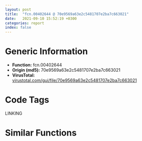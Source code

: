 ```yaml
---
layout: post
title:  "fcn.00402644 @ 70e9569a63e2c5481707e2ba7c663021"
date:   2021-09-10 15:52:19 +0300
categories: report
index: false
---
```


# Generic Information
- **Function:** fcn.00402644
- **Origin (md5):** 70e9569a63e2c5481707e2ba7c663021
- **VirusTotal:** [virustotal.com/gui/file/70e9569a63e2c5481707e2ba7c663021][virustotal_ref]

# Code Tags
<span class="tag" id="LINKING">LINKING</span>


# Similar Functions
<script type="text/javascript" src="https://www.gstatic.com/charts/loader.js"></script>
<script type="text/javascript">

    google.charts.load('current', {'packages':['corechart']});
    google.charts.setOnLoadCallback(drawChart);

    function drawChart() {
    var data = new google.visualization.DataTable();
        data.addColumn('number', 'X');
        data.addColumn('number', 'Y');
        data.addColumn({type: 'string', role: 'tooltip', 'p': {'html': true}});
        data.addColumn({'type': 'string', 'role': 'style'});
        
        data.addRows([
    [32.586788177490234, -58.640132904052734, '<b><a href="/report/fcn.00402644@70e9569a63e2c5481707e2ba7c663021">fcn.00402644</a><br>@70e9569a63e2c5481707e2ba7c663021</b><br><br>push ebp<br>mov ebp esp<br>mov eax dword[ebp+8]<br>xor ecx ecx<br>push ebx<br>push esi<br>push edi<br>lea ebx [eax*4+0x537ac0]<br>xor eax eax<br>lock cmpxchg<br>mov edx dword[0x412004]<br>or edi 0xffffffff<br>mov ecx edx<br>mov esi edx<br>and ecx 0x1f<br>xor esi eax<br>ror esi cl<br>cmp esi edi<br>je 0x4026dd<br>test esi esi<br>je 0x40267c<br>mov eax esi<br>jmp 0x4026df<br>mov esi dword[ebp+0x10]<br>cmp esi dword[ebp+0x14]<br>je 0x40269e<br>push dword[esi]<br>call fcn.004026e4<br>pop ecx<br>test eax eax<br>jne 0x4026bf<br>add esi 4<br>cmp esi dword[ebp+0x14]<br>jne 0x402684<br>mov edx dword[0x412004]<br>xor eax eax<br>test eax eax<br>je 0x4026cd<br>push dword[ebp+0xc]<br>push eax<br>call dword[sym.imp.KERNEL32.dll_GetProcAddress]<br>mov esi eax<br>test esi esi<br>je 0x4026c7<br>push esi<br>call fcn.004018c4<br>pop ecx<br>xchg dword[ebx] eax<br>jmp 0x402678<br>mov edx dword[0x412004]<br>jmp 0x4026a0<br>mov edx dword[0x412004]<br>mov eax edx<br>push 0x20<br>and eax 0x1f<br>pop ecx<br>sub ecx eax<br>ror edi cl<br>xor edi edx<br>xchg dword[ebx] edi<br>xor eax eax<br>pop edi<br>pop esi<br>pop ebx<br>pop ebp<br>ret<br>', 'point { fill-color: #e0440e; }'],
[58.20492935180664, -58.54753875732422, '<b><a href="/report/fcn.00558292@9c2b894b84f59672d8be2e984066f76f">fcn.00558292</a><br>@9c2b894b84f59672d8be2e984066f76f</b><br><br>push ebp<br>mov ebp esp<br>mov eax dword[ebp+8]<br>xor ecx ecx<br>push ebx<br>push esi<br>push edi<br>lea ebx [eax*4+0x5e374c]<br>xor eax eax<br>lock cmpxchg<br>mov edx dword[0x5d9004]<br>or edi 0xffffffff<br>mov ecx edx<br>mov esi edx<br>and ecx 0x1f<br>xor esi eax<br>ror esi cl<br>cmp esi edi<br>je 0x55832b<br>test esi esi<br>je 0x5582ca<br>mov eax esi<br>jmp 0x55832d<br>mov esi dword[ebp+0x10]<br>cmp esi dword[ebp+0x14]<br>je 0x5582ec<br>push dword[esi]<br>call fcn.00558332<br>pop ecx<br>test eax eax<br>jne 0x55830d<br>add esi 4<br>cmp esi dword[ebp+0x14]<br>jne 0x5582d2<br>mov edx dword[0x5d9004]<br>xor eax eax<br>test eax eax<br>je 0x55831b<br>push dword[ebp+0xc]<br>push eax<br>call dword[sym.imp.KERNEL32.dll_GetProcAddress]<br>mov esi eax<br>test esi esi<br>je 0x558315<br>push esi<br>call fcn.00553702<br>pop ecx<br>xchg dword[ebx] eax<br>jmp 0x5582c6<br>mov edx dword[0x5d9004]<br>jmp 0x5582ee<br>mov edx dword[0x5d9004]<br>mov eax edx<br>push 0x20<br>and eax 0x1f<br>pop ecx<br>sub ecx eax<br>ror edi cl<br>xor edi edx<br>xchg dword[ebx] edi<br>xor eax eax<br>pop edi<br>pop esi<br>pop ebx<br>pop ebp<br>ret<br>', 'null'],
[55.47907257080078, -47.47916030883789, '<b><a href="/report/fcn.0040c256@d59f9c4f445b9f980173dec064f55091">fcn.0040c256</a><br>@d59f9c4f445b9f980173dec064f55091</b><br><br>push ebp<br>mov ebp esp<br>mov eax dword[ebp+8]<br>xor ecx ecx<br>push ebx<br>push esi<br>push edi<br>lea ebx [eax*4+0x436fe8]<br>xor eax eax<br>lock cmpxchg<br>mov edx dword[0x436210]<br>or edi 0xffffffff<br>mov ecx edx<br>mov esi edx<br>and ecx 0x1f<br>xor esi eax<br>ror esi cl<br>cmp esi edi<br>je 0x40c2ef<br>test esi esi<br>je 0x40c28e<br>mov eax esi<br>jmp 0x40c2f1<br>mov esi dword[ebp+0x10]<br>cmp esi dword[ebp+0x14]<br>je 0x40c2b0<br>push dword[esi]<br>call fcn.0040c2f6<br>pop ecx<br>test eax eax<br>jne 0x40c2d1<br>add esi 4<br>cmp esi dword[ebp+0x14]<br>jne 0x40c296<br>mov edx dword[0x436210]<br>xor eax eax<br>test eax eax<br>je 0x40c2df<br>push dword[ebp+0xc]<br>push eax<br>call dword[sym.imp.KERNEL32.dll_GetProcAddress]<br>mov esi eax<br>test esi esi<br>je 0x40c2d9<br>push esi<br>call fcn.0040c239<br>pop ecx<br>xchg dword[ebx] eax<br>jmp 0x40c28a<br>mov edx dword[0x436210]<br>jmp 0x40c2b2<br>mov edx dword[0x436210]<br>mov eax edx<br>push 0x20<br>and eax 0x1f<br>pop ecx<br>sub ecx eax<br>ror edi cl<br>xor edi edx<br>xchg dword[ebx] edi<br>xor eax eax<br>pop edi<br>pop esi<br>pop ebx<br>pop ebp<br>ret<br>', 'null'],
[39.75407028198242, -67.48538970947266, '<b><a href="/report/fcn.0043641a@8d996434378dbdbb47e86342be5446c7">fcn.0043641a</a><br>@8d996434378dbdbb47e86342be5446c7</b><br><br>push ebp<br>mov ebp esp<br>mov eax dword[ebp+8]<br>xor ecx ecx<br>push ebx<br>push esi<br>push edi<br>lea ebx [eax*4+0x4f5b84]<br>xor eax eax<br>lock cmpxchg<br>mov edx dword[0x4f4070]<br>or edi 0xffffffff<br>mov ecx edx<br>mov esi edx<br>and ecx 0x1f<br>xor esi eax<br>ror esi cl<br>cmp esi edi<br>je 0x4364b3<br>test esi esi<br>je 0x436452<br>mov eax esi<br>jmp 0x4364b5<br>mov esi dword[ebp+0x10]<br>cmp esi dword[ebp+0x14]<br>je 0x436474<br>push dword[esi]<br>call fcn.004364ba<br>pop ecx<br>test eax eax<br>jne 0x436495<br>add esi 4<br>cmp esi dword[ebp+0x14]<br>jne 0x43645a<br>mov edx dword[0x4f4070]<br>xor eax eax<br>test eax eax<br>je 0x4364a3<br>push dword[ebp+0xc]<br>push eax<br>call dword[sym.imp.KERNEL32.dll_GetProcAddress]<br>mov esi eax<br>test esi esi<br>je 0x43649d<br>push esi<br>call fcn.00431ec7<br>pop ecx<br>xchg dword[ebx] eax<br>jmp 0x43644e<br>mov edx dword[0x4f4070]<br>jmp 0x436476<br>mov edx dword[0x4f4070]<br>mov eax edx<br>push 0x20<br>and eax 0x1f<br>pop ecx<br>sub ecx eax<br>ror edi cl<br>xor edi edx<br>xchg dword[ebx] edi<br>xor eax eax<br>pop edi<br>pop esi<br>pop ebx<br>pop ebp<br>ret<br>', 'null'],
[45.27638244628906, -42.43635177612305, '<b><a href="/report/fcn.0040c15d@0b073c89b077a27e3496540be7574e33">fcn.0040c15d</a><br>@0b073c89b077a27e3496540be7574e33</b><br><br>push ebp<br>mov ebp esp<br>mov eax dword[ebp+8]<br>xor ecx ecx<br>push ebx<br>push esi<br>push edi<br>lea ebx [eax*4+0x426a14]<br>xor eax eax<br>lock cmpxchg<br>mov edx dword[0x425070]<br>or edi 0xffffffff<br>mov ecx edx<br>mov esi edx<br>and ecx 0x1f<br>xor esi eax<br>ror esi cl<br>cmp esi edi<br>je 0x40c1f6<br>test esi esi<br>je 0x40c195<br>mov eax esi<br>jmp 0x40c1f8<br>mov esi dword[ebp+0x10]<br>cmp esi dword[ebp+0x14]<br>je 0x40c1b7<br>push dword[esi]<br>call fcn.0040c1fd<br>pop ecx<br>test eax eax<br>jne 0x40c1d8<br>add esi 4<br>cmp esi dword[ebp+0x14]<br>jne 0x40c19d<br>mov edx dword[0x425070]<br>xor eax eax<br>test eax eax<br>je 0x40c1e6<br>push dword[ebp+0xc]<br>push eax<br>call dword[sym.imp.KERNEL32.dll_GetProcAddress]<br>mov esi eax<br>test esi esi<br>je 0x40c1e0<br>push esi<br>call fcn.004094a6<br>pop ecx<br>xchg dword[ebx] eax<br>jmp 0x40c191<br>mov edx dword[0x425070]<br>jmp 0x40c1b9<br>mov edx dword[0x425070]<br>mov eax edx<br>push 0x20<br>and eax 0x1f<br>pop ecx<br>sub ecx eax<br>ror edi cl<br>xor edi edx<br>xchg dword[ebx] edi<br>xor eax eax<br>pop edi<br>pop esi<br>pop ebx<br>pop ebp<br>ret<br>', 'null'],
[35.09270477294922, -47.53107452392578, '<b><a href="/report/fcn.0043641a@c2f40b3bc10e39d3d975422ee4d09bab">fcn.0043641a</a><br>@c2f40b3bc10e39d3d975422ee4d09bab</b><br><br>push ebp<br>mov ebp esp<br>mov eax dword[ebp+8]<br>xor ecx ecx<br>push ebx<br>push esi<br>push edi<br>lea ebx [eax*4+0x4f5b84]<br>xor eax eax<br>lock cmpxchg<br>mov edx dword[0x4f4070]<br>or edi 0xffffffff<br>mov ecx edx<br>mov esi edx<br>and ecx 0x1f<br>xor esi eax<br>ror esi cl<br>cmp esi edi<br>je 0x4364b3<br>test esi esi<br>je 0x436452<br>mov eax esi<br>jmp 0x4364b5<br>mov esi dword[ebp+0x10]<br>cmp esi dword[ebp+0x14]<br>je 0x436474<br>push dword[esi]<br>call fcn.004364ba<br>pop ecx<br>test eax eax<br>jne 0x436495<br>add esi 4<br>cmp esi dword[ebp+0x14]<br>jne 0x43645a<br>mov edx dword[0x4f4070]<br>xor eax eax<br>test eax eax<br>je 0x4364a3<br>push dword[ebp+0xc]<br>push eax<br>call dword[sym.imp.KERNEL32.dll_GetProcAddress]<br>mov esi eax<br>test esi esi<br>je 0x43649d<br>push esi<br>call fcn.00431ec7<br>pop ecx<br>xchg dword[ebx] eax<br>jmp 0x43644e<br>mov edx dword[0x4f4070]<br>jmp 0x436476<br>mov edx dword[0x4f4070]<br>mov eax edx<br>push 0x20<br>and eax 0x1f<br>pop ecx<br>sub ecx eax<br>ror edi cl<br>xor edi edx<br>xchg dword[ebx] edi<br>xor eax eax<br>pop edi<br>pop esi<br>pop ebx<br>pop ebp<br>ret<br>', 'null'],
[45.362823486328125, -55.66303634643555, '<b><a href="/report/fcn.00403e81@48311276b3cd8adebcd777f7aad326b2">fcn.00403e81</a><br>@48311276b3cd8adebcd777f7aad326b2</b><br><br>push ebp<br>mov ebp esp<br>mov eax dword[ebp+8]<br>xor ecx ecx<br>push ebx<br>push esi<br>push edi<br>lea ebx [eax*4+0x4a1bd0]<br>xor eax eax<br>lock cmpxchg<br>mov edx dword[0x4a1004]<br>or edi 0xffffffff<br>mov ecx edx<br>mov esi edx<br>and ecx 0x1f<br>xor esi eax<br>ror esi cl<br>cmp esi edi<br>je 0x403f1a<br>test esi esi<br>je 0x403eb9<br>mov eax esi<br>jmp 0x403f1c<br>mov esi dword[ebp+0x10]<br>cmp esi dword[ebp+0x14]<br>je 0x403edb<br>push dword[esi]<br>call fcn.00403f21<br>pop ecx<br>test eax eax<br>jne 0x403efc<br>add esi 4<br>cmp esi dword[ebp+0x14]<br>jne 0x403ec1<br>mov edx dword[0x4a1004]<br>xor eax eax<br>test eax eax<br>je 0x403f0a<br>push dword[ebp+0xc]<br>push eax<br>call dword[sym.imp.KERNEL32.dll_GetProcAddress]<br>mov esi eax<br>test esi esi<br>je 0x403f04<br>push esi<br>call fcn.00403e64<br>pop ecx<br>xchg dword[ebx] eax<br>jmp 0x403eb5<br>mov edx dword[0x4a1004]<br>jmp 0x403edd<br>mov edx dword[0x4a1004]<br>mov eax edx<br>push 0x20<br>and eax 0x1f<br>pop ecx<br>sub ecx eax<br>ror edi cl<br>xor edi edx<br>xchg dword[ebx] edi<br>xor eax eax<br>pop edi<br>pop esi<br>pop ebx<br>pop ebp<br>ret<br>', 'null'],
[51.13724136352539, -67.46044921875, '<b><a href="/report/fcn.0041c81c@d32515577b2cd57bf3dd6c5e3c37e219">fcn.0041c81c</a><br>@d32515577b2cd57bf3dd6c5e3c37e219</b><br><br>push ebp<br>mov ebp esp<br>mov eax dword[ebp+8]<br>xor ecx ecx<br>push ebx<br>push esi<br>push edi<br>lea ebx [eax*4+0x4de754]<br>xor eax eax<br>lock cmpxchg<br>mov edx dword[0x4dda84]<br>or edi 0xffffffff<br>mov ecx edx<br>mov esi edx<br>and ecx 0x1f<br>xor esi eax<br>ror esi cl<br>cmp esi edi<br>je 0x41c8b5<br>test esi esi<br>je 0x41c854<br>mov eax esi<br>jmp 0x41c8b7<br>mov esi dword[ebp+0x10]<br>cmp esi dword[ebp+0x14]<br>je 0x41c876<br>push dword[esi]<br>call fcn.0041c8bc<br>pop ecx<br>test eax eax<br>jne 0x41c897<br>add esi 4<br>cmp esi dword[ebp+0x14]<br>jne 0x41c85c<br>mov edx dword[0x4dda84]<br>xor eax eax<br>test eax eax<br>je 0x41c8a5<br>push dword[ebp+0xc]<br>push eax<br>call dword[sym.imp.KERNEL32.dll_GetProcAddress]<br>mov esi eax<br>test esi esi<br>je 0x41c89f<br>push esi<br>call fcn.00413e5b<br>pop ecx<br>xchg dword[ebx] eax<br>jmp 0x41c850<br>mov edx dword[0x4dda84]<br>jmp 0x41c878<br>mov edx dword[0x4dda84]<br>mov eax edx<br>push 0x20<br>and eax 0x1f<br>pop ecx<br>sub ecx eax<br>ror edi cl<br>xor edi edx<br>xchg dword[ebx] edi<br>xor eax eax<br>pop edi<br>pop esi<br>pop ebx<br>pop ebp<br>ret<br>', 'null'],
[113.22206115722656, -22.865734100341797, '<b><a href="/report/fcn.004735d8@6f3954a480bef11309decb3759df55ad">fcn.004735d8</a><br>@6f3954a480bef11309decb3759df55ad</b><br><br>mov edi edi<br>push ebp<br>mov ebp esp<br>mov eax dword[ebp+8]<br>push ebx<br>push edi<br>lea ebx [eax*4+0x49f058]<br>mov eax dword[ebx]<br>mov edx dword[0x49b06c]<br>or edi 0xffffffff<br>mov ecx edx<br>xor edx eax<br>and ecx 0x1f<br>ror edx cl<br>cmp edx edi<br>jne 0x473605<br>xor eax eax<br>jmp 0x473656<br>test edx edx<br>je 0x47360d<br>mov eax edx<br>jmp 0x473656<br>push esi<br>push dword[ebp+0x14]<br>push dword[ebp+0x10]<br>call fcn.00473510<br>pop ecx<br>pop ecx<br>test eax eax<br>je 0x47363c<br>push dword[ebp+0xc]<br>push eax<br>call dword[sym.imp.KERNEL32.dll_GetProcAddress]<br>mov esi eax<br>test esi esi<br>je 0x47363c<br>push esi<br>call fcn.0045c7ce<br>pop ecx<br>xchg dword[ebx] eax<br>mov eax esi<br>jmp 0x473655<br>mov eax dword[0x49b06c]<br>push 0x20<br>and eax 0x1f<br>pop ecx<br>sub ecx eax<br>ror edi cl<br>xor edi dword[0x49b06c]<br>xchg dword[ebx] edi<br>xor eax eax<br>pop esi<br>pop edi<br>pop ebx<br>pop ebp<br>ret<br>', 'null'],
[126.61137390136719, 7.013261795043945, '<b><a href="/report/fcn.004121e6@1bf3bcaca0e582026c935549bb7d8a33">fcn.004121e6</a><br>@1bf3bcaca0e582026c935549bb7d8a33</b><br><br>mov edi edi<br>push ebp<br>mov ebp esp<br>mov eax dword[ebp+8]<br>push ebx<br>push edi<br>lea ebx [eax*4+0x42f930]<br>mov eax dword[ebx]<br>mov edx dword[0x42e068]<br>or edi 0xffffffff<br>mov ecx edx<br>xor edx eax<br>and ecx 0x1f<br>ror edx cl<br>cmp edx edi<br>jne 0x412213<br>xor eax eax<br>jmp 0x412264<br>test edx edx<br>je 0x41221b<br>mov eax edx<br>jmp 0x412264<br>push esi<br>push dword[ebp+0x14]<br>push dword[ebp+0x10]<br>call fcn.0041211e<br>pop ecx<br>pop ecx<br>test eax eax<br>je 0x41224a<br>push dword[ebp+0xc]<br>push eax<br>call dword[sym.imp.KERNEL32.dll_GetProcAddress]<br>mov esi eax<br>test esi esi<br>je 0x41224a<br>push esi<br>call fcn.004079d7<br>pop ecx<br>xchg dword[ebx] eax<br>mov eax esi<br>jmp 0x412263<br>mov eax dword[0x42e068]<br>push 0x20<br>and eax 0x1f<br>pop ecx<br>sub ecx eax<br>ror edi cl<br>xor edi dword[0x42e068]<br>xchg dword[ebx] edi<br>xor eax eax<br>pop esi<br>pop edi<br>pop ebx<br>pop ebp<br>ret<br>', 'null'],
[113.32952117919922, 1.5755659341812134, '<b><a href="/report/fcn.004285e6@368dd66411b8b6ce2bcd15b0e14af5c0">fcn.004285e6</a><br>@368dd66411b8b6ce2bcd15b0e14af5c0</b><br><br>mov edi edi<br>push ebp<br>mov ebp esp<br>mov eax dword[ebp+8]<br>push ebx<br>push edi<br>lea ebx [eax*4+0x4d7b78]<br>mov eax dword[ebx]<br>mov edx dword[0x4d606c]<br>or edi 0xffffffff<br>mov ecx edx<br>xor edx eax<br>and ecx 0x1f<br>ror edx cl<br>cmp edx edi<br>jne 0x428613<br>xor eax eax<br>jmp 0x428664<br>test edx edx<br>je 0x42861b<br>mov eax edx<br>jmp 0x428664<br>push esi<br>push dword[ebp+0x14]<br>push dword[ebp+0x10]<br>call fcn.0042851e<br>pop ecx<br>pop ecx<br>test eax eax<br>je 0x42864a<br>push dword[ebp+0xc]<br>push eax<br>call dword[sym.imp.KERNEL32.dll_GetProcAddress]<br>mov esi eax<br>test esi esi<br>je 0x42864a<br>push esi<br>call fcn.00415913<br>pop ecx<br>xchg dword[ebx] eax<br>mov eax esi<br>jmp 0x428663<br>mov eax dword[0x4d606c]<br>push 0x20<br>and eax 0x1f<br>pop ecx<br>sub ecx eax<br>ror edi cl<br>xor edi dword[0x4d606c]<br>xchg dword[ebx] edi<br>xor eax eax<br>pop esi<br>pop edi<br>pop ebx<br>pop ebp<br>ret<br>', 'null'],
[125.99748229980469, -27.249488830566406, '<b><a href="/report/fcn.004285f4@c0371bf2f84d37acabd30e547b4cc5fa">fcn.004285f4</a><br>@c0371bf2f84d37acabd30e547b4cc5fa</b><br><br>mov edi edi<br>push ebp<br>mov ebp esp<br>mov eax dword[ebp+8]<br>push ebx<br>push edi<br>lea ebx [eax*4+0x449b78]<br>mov eax dword[ebx]<br>mov edx dword[0x44806c]<br>or edi 0xffffffff<br>mov ecx edx<br>xor edx eax<br>and ecx 0x1f<br>ror edx cl<br>cmp edx edi<br>jne 0x428621<br>xor eax eax<br>jmp 0x428672<br>test edx edx<br>je 0x428629<br>mov eax edx<br>jmp 0x428672<br>push esi<br>push dword[ebp+0x14]<br>push dword[ebp+0x10]<br>call fcn.0042852c<br>pop ecx<br>pop ecx<br>test eax eax<br>je 0x428658<br>push dword[ebp+0xc]<br>push eax<br>call dword[sym.imp.KERNEL32.dll_GetProcAddress]<br>mov esi eax<br>test esi esi<br>je 0x428658<br>push esi<br>call fcn.00415923<br>pop ecx<br>xchg dword[ebx] eax<br>mov eax esi<br>jmp 0x428671<br>mov eax dword[0x44806c]<br>push 0x20<br>and eax 0x1f<br>pop ecx<br>sub ecx eax<br>ror edi cl<br>xor edi dword[0x44806c]<br>xchg dword[ebx] edi<br>xor eax eax<br>pop esi<br>pop edi<br>pop ebx<br>pop ebp<br>ret<br>', 'null'],
[125.09864044189453, -4.357596397399902, '<b><a href="/report/fcn.004121e6@e9c6b3bcaa2edc455cb26f1e0f4a513a">fcn.004121e6</a><br>@e9c6b3bcaa2edc455cb26f1e0f4a513a</b><br><br>mov edi edi<br>push ebp<br>mov ebp esp<br>mov eax dword[ebp+8]<br>push ebx<br>push edi<br>lea ebx [eax*4+0x42f930]<br>mov eax dword[ebx]<br>mov edx dword[0x42e068]<br>or edi 0xffffffff<br>mov ecx edx<br>xor edx eax<br>and ecx 0x1f<br>ror edx cl<br>cmp edx edi<br>jne 0x412213<br>xor eax eax<br>jmp 0x412264<br>test edx edx<br>je 0x41221b<br>mov eax edx<br>jmp 0x412264<br>push esi<br>push dword[ebp+0x14]<br>push dword[ebp+0x10]<br>call fcn.0041211e<br>pop ecx<br>pop ecx<br>test eax eax<br>je 0x41224a<br>push dword[ebp+0xc]<br>push eax<br>call dword[sym.imp.KERNEL32.dll_GetProcAddress]<br>mov esi eax<br>test esi esi<br>je 0x41224a<br>push esi<br>call fcn.004079d7<br>pop ecx<br>xchg dword[ebx] eax<br>mov eax esi<br>jmp 0x412263<br>mov eax dword[0x42e068]<br>push 0x20<br>and eax 0x1f<br>pop ecx<br>sub ecx eax<br>ror edi cl<br>xor edi dword[0x42e068]<br>xchg dword[ebx] edi<br>xor eax eax<br>pop esi<br>pop edi<br>pop ebx<br>pop ebp<br>ret<br>', 'null'],
[138.05233764648438, -17.694751739501953, '<b><a href="/report/fcn.004121e6@41d541db4a17e11df1b616218be77825">fcn.004121e6</a><br>@41d541db4a17e11df1b616218be77825</b><br><br>mov edi edi<br>push ebp<br>mov ebp esp<br>mov eax dword[ebp+8]<br>push ebx<br>push edi<br>lea ebx [eax*4+0x42f930]<br>mov eax dword[ebx]<br>mov edx dword[0x42e068]<br>or edi 0xffffffff<br>mov ecx edx<br>xor edx eax<br>and ecx 0x1f<br>ror edx cl<br>cmp edx edi<br>jne 0x412213<br>xor eax eax<br>jmp 0x412264<br>test edx edx<br>je 0x41221b<br>mov eax edx<br>jmp 0x412264<br>push esi<br>push dword[ebp+0x14]<br>push dword[ebp+0x10]<br>call fcn.0041211e<br>pop ecx<br>pop ecx<br>test eax eax<br>je 0x41224a<br>push dword[ebp+0xc]<br>push eax<br>call dword[sym.imp.KERNEL32.dll_GetProcAddress]<br>mov esi eax<br>test esi esi<br>je 0x41224a<br>push esi<br>call fcn.004079d7<br>pop ecx<br>xchg dword[ebx] eax<br>mov eax esi<br>jmp 0x412263<br>mov eax dword[0x42e068]<br>push 0x20<br>and eax 0x1f<br>pop ecx<br>sub ecx eax<br>ror edi cl<br>xor edi dword[0x42e068]<br>xchg dword[ebx] edi<br>xor eax eax<br>pop esi<br>pop edi<br>pop ebx<br>pop ebp<br>ret<br>', 'null'],
[116.13770294189453, -11.201028823852539, '<b><a href="/report/fcn.004121e6@9060907d555cecab3519fcbc82318d7e">fcn.004121e6</a><br>@9060907d555cecab3519fcbc82318d7e</b><br><br>mov edi edi<br>push ebp<br>mov ebp esp<br>mov eax dword[ebp+8]<br>push ebx<br>push edi<br>lea ebx [eax*4+0x42f930]<br>mov eax dword[ebx]<br>mov edx dword[0x42e068]<br>or edi 0xffffffff<br>mov ecx edx<br>xor edx eax<br>and ecx 0x1f<br>ror edx cl<br>cmp edx edi<br>jne 0x412213<br>xor eax eax<br>jmp 0x412264<br>test edx edx<br>je 0x41221b<br>mov eax edx<br>jmp 0x412264<br>push esi<br>push dword[ebp+0x14]<br>push dword[ebp+0x10]<br>call fcn.0041211e<br>pop ecx<br>pop ecx<br>test eax eax<br>je 0x41224a<br>push dword[ebp+0xc]<br>push eax<br>call dword[sym.imp.KERNEL32.dll_GetProcAddress]<br>mov esi eax<br>test esi esi<br>je 0x41224a<br>push esi<br>call fcn.004079d7<br>pop ecx<br>xchg dword[ebx] eax<br>mov eax esi<br>jmp 0x412263<br>mov eax dword[0x42e068]<br>push 0x20<br>and eax 0x1f<br>pop ecx<br>sub ecx eax<br>ror edi cl<br>xor edi dword[0x42e068]<br>xchg dword[ebx] edi<br>xor eax eax<br>pop esi<br>pop edi<br>pop ebx<br>pop ebp<br>ret<br>', 'null'],
[126.55641174316406, -15.574560165405273, '<b><a href="/report/fcn.004127a6@ce89505d1998cb8719c6ac390eeeb98e">fcn.004127a6</a><br>@ce89505d1998cb8719c6ac390eeeb98e</b><br><br>mov edi edi<br>push ebp<br>mov ebp esp<br>mov eax dword[ebp+8]<br>push ebx<br>push edi<br>lea ebx [eax*4+0x430930]<br>mov eax dword[ebx]<br>mov edx dword[0x42f068]<br>or edi 0xffffffff<br>mov ecx edx<br>xor edx eax<br>and ecx 0x1f<br>ror edx cl<br>cmp edx edi<br>jne 0x4127d3<br>xor eax eax<br>jmp 0x412824<br>test edx edx<br>je 0x4127db<br>mov eax edx<br>jmp 0x412824<br>push esi<br>push dword[ebp+0x14]<br>push dword[ebp+0x10]<br>call fcn.004126de<br>pop ecx<br>pop ecx<br>test eax eax<br>je 0x41280a<br>push dword[ebp+0xc]<br>push eax<br>call dword[sym.imp.KERNEL32.dll_GetProcAddress]<br>mov esi eax<br>test esi esi<br>je 0x41280a<br>push esi<br>call fcn.00407f97<br>pop ecx<br>xchg dword[ebx] eax<br>mov eax esi<br>jmp 0x412823<br>mov eax dword[0x42f068]<br>push 0x20<br>and eax 0x1f<br>pop ecx<br>sub ecx eax<br>ror edi cl<br>xor edi dword[0x42f068]<br>xchg dword[ebx] edi<br>xor eax eax<br>pop esi<br>pop edi<br>pop ebx<br>pop ebp<br>ret<br>', 'null'],
[104.75761413574219, -10.014557838439941, '<b><a href="/report/fcn.004121e6@b9e7701b101639a92238161f00b7471e">fcn.004121e6</a><br>@b9e7701b101639a92238161f00b7471e</b><br><br>mov edi edi<br>push ebp<br>mov ebp esp<br>mov eax dword[ebp+8]<br>push ebx<br>push edi<br>lea ebx [eax*4+0x42f930]<br>mov eax dword[ebx]<br>mov edx dword[0x42e068]<br>or edi 0xffffffff<br>mov ecx edx<br>xor edx eax<br>and ecx 0x1f<br>ror edx cl<br>cmp edx edi<br>jne 0x412213<br>xor eax eax<br>jmp 0x412264<br>test edx edx<br>je 0x41221b<br>mov eax edx<br>jmp 0x412264<br>push esi<br>push dword[ebp+0x14]<br>push dword[ebp+0x10]<br>call fcn.0041211e<br>pop ecx<br>pop ecx<br>test eax eax<br>je 0x41224a<br>push dword[ebp+0xc]<br>push eax<br>call dword[sym.imp.KERNEL32.dll_GetProcAddress]<br>mov esi eax<br>test esi esi<br>je 0x41224a<br>push esi<br>call fcn.004079d7<br>pop ecx<br>xchg dword[ebx] eax<br>mov eax esi<br>jmp 0x412263<br>mov eax dword[0x42e068]<br>push 0x20<br>and eax 0x1f<br>pop ecx<br>sub ecx eax<br>ror edi cl<br>xor edi dword[0x42e068]<br>xchg dword[ebx] edi<br>xor eax eax<br>pop esi<br>pop edi<br>pop ebx<br>pop ebp<br>ret<br>', 'null'],
[137.07752990722656, -4.258579254150391, '<b><a href="/report/fcn.004735d8@83f49824bfe7c3c24f4b74a2ba6ab65b">fcn.004735d8</a><br>@83f49824bfe7c3c24f4b74a2ba6ab65b</b><br><br>mov edi edi<br>push ebp<br>mov ebp esp<br>mov eax dword[ebp+8]<br>push ebx<br>push edi<br>lea ebx [eax*4+0x49f058]<br>mov eax dword[ebx]<br>mov edx dword[0x49b06c]<br>or edi 0xffffffff<br>mov ecx edx<br>xor edx eax<br>and ecx 0x1f<br>ror edx cl<br>cmp edx edi<br>jne 0x473605<br>xor eax eax<br>jmp 0x473656<br>test edx edx<br>je 0x47360d<br>mov eax edx<br>jmp 0x473656<br>push esi<br>push dword[ebp+0x14]<br>push dword[ebp+0x10]<br>call fcn.00473510<br>pop ecx<br>pop ecx<br>test eax eax<br>je 0x47363c<br>push dword[ebp+0xc]<br>push eax<br>call dword[sym.imp.KERNEL32.dll_GetProcAddress]<br>mov esi eax<br>test esi esi<br>je 0x47363c<br>push esi<br>call fcn.0045c7ce<br>pop ecx<br>xchg dword[ebx] eax<br>mov eax esi<br>jmp 0x473655<br>mov eax dword[0x49b06c]<br>push 0x20<br>and eax 0x1f<br>pop ecx<br>sub ecx eax<br>ror edi cl<br>xor edi dword[0x49b06c]<br>xchg dword[ebx] edi<br>xor eax eax<br>pop esi<br>pop edi<br>pop ebx<br>pop ebp<br>ret<br>', 'null'],
[-139.87510681152344, 58.21049499511719, '<b><a href="/report/fcn.00403f21@48311276b3cd8adebcd777f7aad326b2">fcn.00403f21</a><br>@48311276b3cd8adebcd777f7aad326b2</b><br><br>push ebp<br>mov ebp esp<br>push ebx<br>mov ebx dword[ebp+8]<br>xor ecx ecx<br>push edi<br>xor eax eax<br>lea edi [ebx*4+0x4a1bc0]<br>lock cmpxchg<br>mov ecx eax<br>test ecx ecx<br>je 0x403f49<br>lea eax [ecx+1]<br>neg eax<br>sbb eax eax<br>and eax ecx<br>jmp 0x403f9e<br>mov ebx dword[ebx*4+0x49b1f0]<br>push esi<br>push 0x800<br>push 0<br>push ebx<br>call dword[sym.imp.KERNEL32.dll_LoadLibraryExW]<br>mov esi eax<br>test esi esi<br>jne 0x403f8c<br>call dword[sym.imp.KERNEL32.dll_GetLastError]<br>cmp eax 0x57<br>jne 0x403f7d<br>push esi<br>push esi<br>push ebx<br>call dword[sym.imp.KERNEL32.dll_LoadLibraryExW]<br>mov esi eax<br>jmp 0x403f7f<br>xor esi esi<br>test esi esi<br>jne 0x403f8c<br>or eax 0xffffffff<br>xchg dword[edi] eax<br>xor eax eax<br>jmp 0x403f9d<br>mov eax esi<br>xchg dword[edi] eax<br>test eax eax<br>je 0x403f9b<br>push esi<br>call dword[sym.imp.KERNEL32.dll_FreeLibrary]<br>mov eax esi<br>pop esi<br>pop edi<br>pop ebx<br>pop ebp<br>ret<br>', 'null'],
[-150.421630859375, 53.63515090942383, '<b><a href="/report/fcn.004364ba@8d996434378dbdbb47e86342be5446c7">fcn.004364ba</a><br>@8d996434378dbdbb47e86342be5446c7</b><br><br>push ebp<br>mov ebp esp<br>push ebx<br>mov ebx dword[ebp+8]<br>xor ecx ecx<br>push edi<br>xor eax eax<br>lea edi [ebx*4+0x4f5b74]<br>lock cmpxchg<br>mov ecx eax<br>test ecx ecx<br>je 0x4364e2<br>lea eax [ecx+1]<br>neg eax<br>sbb eax eax<br>and eax ecx<br>jmp 0x436537<br>mov ebx dword[ebx*4+0x4e263c]<br>push esi<br>push 0x800<br>push 0<br>push ebx<br>call dword[sym.imp.KERNEL32.dll_LoadLibraryExW]<br>mov esi eax<br>test esi esi<br>jne 0x436525<br>call dword[sym.imp.KERNEL32.dll_GetLastError]<br>cmp eax 0x57<br>jne 0x436516<br>push esi<br>push esi<br>push ebx<br>call dword[sym.imp.KERNEL32.dll_LoadLibraryExW]<br>mov esi eax<br>jmp 0x436518<br>xor esi esi<br>test esi esi<br>jne 0x436525<br>or eax 0xffffffff<br>xchg dword[edi] eax<br>xor eax eax<br>jmp 0x436536<br>mov eax esi<br>xchg dword[edi] eax<br>test eax eax<br>je 0x436534<br>push esi<br>call dword[sym.imp.KERNEL32.dll_FreeLibrary]<br>mov eax esi<br>pop esi<br>pop edi<br>pop ebx<br>pop ebp<br>ret<br>', 'null'],
[-159.96762084960938, 45.88100814819336, '<b><a href="/report/fcn.0040c2f6@d59f9c4f445b9f980173dec064f55091">fcn.0040c2f6</a><br>@d59f9c4f445b9f980173dec064f55091</b><br><br>push ebp<br>mov ebp esp<br>push ebx<br>mov ebx dword[ebp+8]<br>xor ecx ecx<br>push edi<br>xor eax eax<br>lea edi [ebx*4+0x436fd8]<br>lock cmpxchg<br>mov ecx eax<br>test ecx ecx<br>je 0x40c31e<br>lea eax [ecx+1]<br>neg eax<br>sbb eax eax<br>and eax ecx<br>jmp 0x40c373<br>mov ebx dword[ebx*4+0x42c55c]<br>push esi<br>push 0x800<br>push 0<br>push ebx<br>call dword[sym.imp.KERNEL32.dll_LoadLibraryExW]<br>mov esi eax<br>test esi esi<br>jne 0x40c361<br>call dword[sym.imp.KERNEL32.dll_GetLastError]<br>cmp eax 0x57<br>jne 0x40c352<br>push esi<br>push esi<br>push ebx<br>call dword[sym.imp.KERNEL32.dll_LoadLibraryExW]<br>mov esi eax<br>jmp 0x40c354<br>xor esi esi<br>test esi esi<br>jne 0x40c361<br>or eax 0xffffffff<br>xchg dword[edi] eax<br>xor eax eax<br>jmp 0x40c372<br>mov eax esi<br>xchg dword[edi] eax<br>test eax eax<br>je 0x40c370<br>push esi<br>call dword[sym.imp.KERNEL32.dll_FreeLibrary]<br>mov eax esi<br>pop esi<br>pop edi<br>pop ebx<br>pop ebp<br>ret<br>', 'null'],
[-162.69876098632812, 57.76294708251953, '<b><a href="/report/fcn.004026e4@70e9569a63e2c5481707e2ba7c663021">fcn.004026e4</a><br>@70e9569a63e2c5481707e2ba7c663021</b><br><br>push ebp<br>mov ebp esp<br>push ebx<br>mov ebx dword[ebp+8]<br>xor ecx ecx<br>push edi<br>xor eax eax<br>lea edi [ebx*4+0x537ab0]<br>lock cmpxchg<br>mov ecx eax<br>test ecx ecx<br>je 0x40270c<br>lea eax [ecx+1]<br>neg eax<br>sbb eax eax<br>and eax ecx<br>jmp 0x402761<br>mov ebx dword[ebx*4+0x40c218]<br>push esi<br>push 0x800<br>push 0<br>push ebx<br>call dword[sym.imp.KERNEL32.dll_LoadLibraryExW]<br>mov esi eax<br>test esi esi<br>jne 0x40274f<br>call dword[sym.imp.KERNEL32.dll_GetLastError]<br>cmp eax 0x57<br>jne 0x402740<br>push esi<br>push esi<br>push ebx<br>call dword[sym.imp.KERNEL32.dll_LoadLibraryExW]<br>mov esi eax<br>jmp 0x402742<br>xor esi esi<br>test esi esi<br>jne 0x40274f<br>or eax 0xffffffff<br>xchg dword[edi] eax<br>xor eax eax<br>jmp 0x402760<br>mov eax esi<br>xchg dword[edi] eax<br>test eax eax<br>je 0x40275e<br>push esi<br>call dword[sym.imp.KERNEL32.dll_FreeLibrary]<br>mov eax esi<br>pop esi<br>pop edi<br>pop ebx<br>pop ebp<br>ret<br>', 'null'],
[-142.9414825439453, 69.36099243164062, '<b><a href="/report/fcn.00558332@9c2b894b84f59672d8be2e984066f76f">fcn.00558332</a><br>@9c2b894b84f59672d8be2e984066f76f</b><br><br>push ebp<br>mov ebp esp<br>push ebx<br>mov ebx dword[ebp+8]<br>xor ecx ecx<br>push edi<br>xor eax eax<br>lea edi [ebx*4+0x5e373c]<br>lock cmpxchg<br>mov ecx eax<br>test ecx ecx<br>je 0x55835a<br>lea eax [ecx+1]<br>neg eax<br>sbb eax eax<br>and eax ecx<br>jmp 0x5583af<br>mov ebx dword[ebx*4+0x5b2bfc]<br>push esi<br>push 0x800<br>push 0<br>push ebx<br>call dword[sym.imp.KERNEL32.dll_LoadLibraryExW]<br>mov esi eax<br>test esi esi<br>jne 0x55839d<br>call dword[sym.imp.KERNEL32.dll_GetLastError]<br>cmp eax 0x57<br>jne 0x55838e<br>push esi<br>push esi<br>push ebx<br>call dword[sym.imp.KERNEL32.dll_LoadLibraryExW]<br>mov esi eax<br>jmp 0x558390<br>xor esi esi<br>test esi esi<br>jne 0x55839d<br>or eax 0xffffffff<br>xchg dword[edi] eax<br>xor eax eax<br>jmp 0x5583ae<br>mov eax esi<br>xchg dword[edi] eax<br>test eax eax<br>je 0x5583ac<br>push esi<br>call dword[sym.imp.KERNEL32.dll_FreeLibrary]<br>mov eax esi<br>pop esi<br>pop edi<br>pop ebx<br>pop ebp<br>ret<br>', 'null'],
[-153.9467010498047, 65.48282623291016, '<b><a href="/report/fcn.004364ba@c2f40b3bc10e39d3d975422ee4d09bab">fcn.004364ba</a><br>@c2f40b3bc10e39d3d975422ee4d09bab</b><br><br>push ebp<br>mov ebp esp<br>push ebx<br>mov ebx dword[ebp+8]<br>xor ecx ecx<br>push edi<br>xor eax eax<br>lea edi [ebx*4+0x4f5b74]<br>lock cmpxchg<br>mov ecx eax<br>test ecx ecx<br>je 0x4364e2<br>lea eax [ecx+1]<br>neg eax<br>sbb eax eax<br>and eax ecx<br>jmp 0x436537<br>mov ebx dword[ebx*4+0x4e263c]<br>push esi<br>push 0x800<br>push 0<br>push ebx<br>call dword[sym.imp.KERNEL32.dll_LoadLibraryExW]<br>mov esi eax<br>test esi esi<br>jne 0x436525<br>call dword[sym.imp.KERNEL32.dll_GetLastError]<br>cmp eax 0x57<br>jne 0x436516<br>push esi<br>push esi<br>push ebx<br>call dword[sym.imp.KERNEL32.dll_LoadLibraryExW]<br>mov esi eax<br>jmp 0x436518<br>xor esi esi<br>test esi esi<br>jne 0x436525<br>or eax 0xffffffff<br>xchg dword[edi] eax<br>xor eax eax<br>jmp 0x436536<br>mov eax esi<br>xchg dword[edi] eax<br>test eax eax<br>je 0x436534<br>push esi<br>call dword[sym.imp.KERNEL32.dll_FreeLibrary]<br>mov eax esi<br>pop esi<br>pop edi<br>pop ebx<br>pop ebp<br>ret<br>', 'null'],
[-139.49395751953125, 46.54826736450195, '<b><a href="/report/fcn.0040c1fd@0b073c89b077a27e3496540be7574e33">fcn.0040c1fd</a><br>@0b073c89b077a27e3496540be7574e33</b><br><br>push ebp<br>mov ebp esp<br>push ebx<br>mov ebx dword[ebp+8]<br>xor ecx ecx<br>push edi<br>xor eax eax<br>lea edi [ebx*4+0x426a04]<br>lock cmpxchg<br>mov ecx eax<br>test ecx ecx<br>je 0x40c225<br>lea eax [ecx+1]<br>neg eax<br>sbb eax eax<br>and eax ecx<br>jmp 0x40c27a<br>mov ebx dword[ebx*4+0x41b3b4]<br>push esi<br>push 0x800<br>push 0<br>push ebx<br>call dword[sym.imp.KERNEL32.dll_LoadLibraryExW]<br>mov esi eax<br>test esi esi<br>jne 0x40c268<br>call dword[sym.imp.KERNEL32.dll_GetLastError]<br>cmp eax 0x57<br>jne 0x40c259<br>push esi<br>push esi<br>push ebx<br>call dword[sym.imp.KERNEL32.dll_LoadLibraryExW]<br>mov esi eax<br>jmp 0x40c25b<br>xor esi esi<br>test esi esi<br>jne 0x40c268<br>or eax 0xffffffff<br>xchg dword[edi] eax<br>xor eax eax<br>jmp 0x40c279<br>mov eax esi<br>xchg dword[edi] eax<br>test eax eax<br>je 0x40c277<br>push esi<br>call dword[sym.imp.KERNEL32.dll_FreeLibrary]<br>mov eax esi<br>pop esi<br>pop edi<br>pop ebx<br>pop ebp<br>ret<br>', 'null'],
[-149.31092834472656, 40.27116775512695, '<b><a href="/report/fcn.0041c8bc@d32515577b2cd57bf3dd6c5e3c37e219">fcn.0041c8bc</a><br>@d32515577b2cd57bf3dd6c5e3c37e219</b><br><br>push ebp<br>mov ebp esp<br>push ebx<br>mov ebx dword[ebp+8]<br>xor ecx ecx<br>push edi<br>xor eax eax<br>lea edi [ebx*4+0x4de744]<br>lock cmpxchg<br>mov ecx eax<br>test ecx ecx<br>je 0x41c8e4<br>lea eax [ecx+1]<br>neg eax<br>sbb eax eax<br>and eax ecx<br>jmp 0x41c939<br>mov ebx dword[ebx*4+0x43154c]<br>push esi<br>push 0x800<br>push 0<br>push ebx<br>call dword[sym.imp.KERNEL32.dll_LoadLibraryExW]<br>mov esi eax<br>test esi esi<br>jne 0x41c927<br>call dword[sym.imp.KERNEL32.dll_GetLastError]<br>cmp eax 0x57<br>jne 0x41c918<br>push esi<br>push esi<br>push ebx<br>call dword[sym.imp.KERNEL32.dll_LoadLibraryExW]<br>mov esi eax<br>jmp 0x41c91a<br>xor esi esi<br>test esi esi<br>jne 0x41c927<br>or eax 0xffffffff<br>xchg dword[edi] eax<br>xor eax eax<br>jmp 0x41c938<br>mov eax esi<br>xchg dword[edi] eax<br>test eax eax<br>je 0x41c936<br>push esi<br>call dword[sym.imp.KERNEL32.dll_FreeLibrary]<br>mov eax esi<br>pop esi<br>pop edi<br>pop ebx<br>pop ebp<br>ret<br>', 'null'],
[-118.39746856689453, 65.53730773925781, '<b><a href="/report/fcn.00405529@70e9569a63e2c5481707e2ba7c663021">fcn.00405529</a><br>@70e9569a63e2c5481707e2ba7c663021</b><br><br>mov edi edi<br>push ebp<br>mov ebp esp<br>mov eax dword[ebp+8]<br>push edi<br>lea edi [eax*4+0x537f00]<br>mov ecx dword[edi]<br>test ecx ecx<br>je 0x40554a<br>lea eax [ecx+1]<br>neg eax<br>sbb eax eax<br>and eax ecx<br>jmp 0x4055a1<br>push ebx<br>mov ebx dword[eax*4+0x40cd78]<br>push esi<br>push 0x800<br>push 0<br>push ebx<br>call dword[sym.imp.KERNEL32.dll_LoadLibraryExW]<br>mov esi eax<br>test esi esi<br>jne 0x40558e<br>call dword[sym.imp.KERNEL32.dll_GetLastError]<br>cmp eax 0x57<br>jne 0x40557f<br>push esi<br>push esi<br>push ebx<br>call dword[sym.imp.KERNEL32.dll_LoadLibraryExW]<br>mov esi eax<br>jmp 0x405581<br>xor esi esi<br>test esi esi<br>jne 0x40558e<br>or eax 0xffffffff<br>xchg dword[edi] eax<br>xor eax eax<br>jmp 0x40559f<br>mov eax esi<br>xchg dword[edi] eax<br>test eax eax<br>je 0x40559d<br>push esi<br>call dword[sym.imp.KERNEL32.dll_FreeLibrary]<br>mov eax esi<br>pop esi<br>pop ebx<br>pop edi<br>pop ebp<br>ret<br>', 'null'],
[-119.74573516845703, 54.581092834472656, '<b><a href="/report/fcn.00423dfb@d32515577b2cd57bf3dd6c5e3c37e219">fcn.00423dfb</a><br>@d32515577b2cd57bf3dd6c5e3c37e219</b><br><br>mov edi edi<br>push ebp<br>mov ebp esp<br>mov eax dword[ebp+8]<br>push edi<br>lea edi [eax*4+0x4dec80]<br>mov ecx dword[edi]<br>test ecx ecx<br>je 0x423e1c<br>lea eax [ecx+1]<br>neg eax<br>sbb eax eax<br>and eax ecx<br>jmp 0x423e73<br>push ebx<br>mov ebx dword[eax*4+0x432ff0]<br>push esi<br>push 0x800<br>push 0<br>push ebx<br>call dword[sym.imp.KERNEL32.dll_LoadLibraryExW]<br>mov esi eax<br>test esi esi<br>jne 0x423e60<br>call dword[sym.imp.KERNEL32.dll_GetLastError]<br>cmp eax 0x57<br>jne 0x423e51<br>push esi<br>push esi<br>push ebx<br>call dword[sym.imp.KERNEL32.dll_LoadLibraryExW]<br>mov esi eax<br>jmp 0x423e53<br>xor esi esi<br>test esi esi<br>jne 0x423e60<br>or eax 0xffffffff<br>xchg dword[edi] eax<br>xor eax eax<br>jmp 0x423e71<br>mov eax esi<br>xchg dword[edi] eax<br>test eax eax<br>je 0x423e6f<br>push esi<br>call dword[sym.imp.KERNEL32.dll_FreeLibrary]<br>mov eax esi<br>pop esi<br>pop ebx<br>pop edi<br>pop ebp<br>ret<br>', 'null'],
[-108.01043701171875, 49.0378532409668, '<b><a href="/report/fcn.0044470b@8d996434378dbdbb47e86342be5446c7">fcn.0044470b</a><br>@8d996434378dbdbb47e86342be5446c7</b><br><br>mov edi edi<br>push ebp<br>mov ebp esp<br>mov eax dword[ebp+8]<br>push edi<br>lea edi [eax*4+0x4f6200]<br>mov ecx dword[edi]<br>test ecx ecx<br>je 0x44472c<br>lea eax [ecx+1]<br>neg eax<br>sbb eax eax<br>and eax ecx<br>jmp 0x444783<br>push ebx<br>mov ebx dword[eax*4+0x4e4d58]<br>push esi<br>push 0x800<br>push 0<br>push ebx<br>call dword[sym.imp.KERNEL32.dll_LoadLibraryExW]<br>mov esi eax<br>test esi esi<br>jne 0x444770<br>call dword[sym.imp.KERNEL32.dll_GetLastError]<br>cmp eax 0x57<br>jne 0x444761<br>push esi<br>push esi<br>push ebx<br>call dword[sym.imp.KERNEL32.dll_LoadLibraryExW]<br>mov esi eax<br>jmp 0x444763<br>xor esi esi<br>test esi esi<br>jne 0x444770<br>or eax 0xffffffff<br>xchg dword[edi] eax<br>xor eax eax<br>jmp 0x444781<br>mov eax esi<br>xchg dword[edi] eax<br>test eax eax<br>je 0x44477f<br>push esi<br>call dword[sym.imp.KERNEL32.dll_FreeLibrary]<br>mov eax esi<br>pop esi<br>pop ebx<br>pop edi<br>pop ebp<br>ret<br>', 'null'],
[-108.0606460571289, 60.26279067993164, '<b><a href="/report/fcn.004071f3@48311276b3cd8adebcd777f7aad326b2">fcn.004071f3</a><br>@48311276b3cd8adebcd777f7aad326b2</b><br><br>mov edi edi<br>push ebp<br>mov ebp esp<br>mov eax dword[ebp+8]<br>push edi<br>lea edi [eax*4+0x4a1f08]<br>mov ecx dword[edi]<br>test ecx ecx<br>je 0x407214<br>lea eax [ecx+1]<br>neg eax<br>sbb eax eax<br>and eax ecx<br>jmp 0x40726b<br>push ebx<br>mov ebx dword[eax*4+0x49bd58]<br>push esi<br>push 0x800<br>push 0<br>push ebx<br>call dword[sym.imp.KERNEL32.dll_LoadLibraryExW]<br>mov esi eax<br>test esi esi<br>jne 0x407258<br>call dword[sym.imp.KERNEL32.dll_GetLastError]<br>cmp eax 0x57<br>jne 0x407249<br>push esi<br>push esi<br>push ebx<br>call dword[sym.imp.KERNEL32.dll_LoadLibraryExW]<br>mov esi eax<br>jmp 0x40724b<br>xor esi esi<br>test esi esi<br>jne 0x407258<br>or eax 0xffffffff<br>xchg dword[edi] eax<br>xor eax eax<br>jmp 0x407269<br>mov eax esi<br>xchg dword[edi] eax<br>test eax eax<br>je 0x407267<br>push esi<br>call dword[sym.imp.KERNEL32.dll_FreeLibrary]<br>mov eax esi<br>pop esi<br>pop ebx<br>pop edi<br>pop ebp<br>ret<br>', 'null'],
[-118.27977752685547, 43.61345672607422, '<b><a href="/report/fcn.0041865d@d59f9c4f445b9f980173dec064f55091">fcn.0041865d</a><br>@d59f9c4f445b9f980173dec064f55091</b><br><br>mov edi edi<br>push ebp<br>mov ebp esp<br>mov eax dword[ebp+8]<br>push edi<br>lea edi [eax*4+0x4372d0]<br>mov ecx dword[edi]<br>test ecx ecx<br>je 0x41867e<br>lea eax [ecx+1]<br>neg eax<br>sbb eax eax<br>and eax ecx<br>jmp 0x4186d5<br>push ebx<br>mov ebx dword[eax*4+0x42de68]<br>push esi<br>push 0x800<br>push 0<br>push ebx<br>call dword[sym.imp.KERNEL32.dll_LoadLibraryExW]<br>mov esi eax<br>test esi esi<br>jne 0x4186c2<br>call dword[sym.imp.KERNEL32.dll_GetLastError]<br>cmp eax 0x57<br>jne 0x4186b3<br>push esi<br>push esi<br>push ebx<br>call dword[sym.imp.KERNEL32.dll_LoadLibraryExW]<br>mov esi eax<br>jmp 0x4186b5<br>xor esi esi<br>test esi esi<br>jne 0x4186c2<br>or eax 0xffffffff<br>xchg dword[edi] eax<br>xor eax eax<br>jmp 0x4186d3<br>mov eax esi<br>xchg dword[edi] eax<br>test eax eax<br>je 0x4186d1<br>push esi<br>call dword[sym.imp.KERNEL32.dll_FreeLibrary]<br>mov eax esi<br>pop esi<br>pop ebx<br>pop edi<br>pop ebp<br>ret<br>', 'null'],

        ]);

    var options = {
        title: 'Similarity Plot',
        legend: 'none',
        colors: ['#dedbd9', '#e6693e', '#ec8f6e', '#f3b49f', '#f6c7b6'],
        tooltip: {isHtml: true, trigger: 'both'},
        explorer: {
        actions: ["dragToZoom", "rightClickToReset"],
        },
        chartArea: {
        width: '80%',
        height: '80%'
        },
        width: '100%',
        height: '100%'
    };

    var chart = new google.visualization.ScatterChart(document.getElementById('chart_div'));

    chart.draw(data, options);
    }
    
</script>

<div id="chart_div" style="width: 100%px; height: 100%;"></div>

# Disassembled Code
{% highlight nasm %}

push ebp
mov ebp esp
mov eax dword[ebp+8]
xor ecx ecx
push ebx
push esi
push edi
lea ebx [eax*4+0x537ac0]
xor eax eax
lock cmpxchg
mov edx dword[0x412004]
or edi 0xffffffff
mov ecx edx
mov esi edx
and ecx 0x1f
xor esi eax
ror esi cl
cmp esi edi
je 0x4026dd
test esi esi
je 0x40267c
mov eax esi
jmp 0x4026df
mov esi dword[ebp+0x10]
cmp esi dword[ebp+0x14]
je 0x40269e
push dword[esi]
call fcn.004026e4
pop ecx
test eax eax
jne 0x4026bf
add esi 4
cmp esi dword[ebp+0x14]
jne 0x402684
mov edx dword[0x412004]
xor eax eax
test eax eax
je 0x4026cd
push dword[ebp+0xc]
push eax
call dword[sym.imp.KERNEL32.dll_GetProcAddress]
mov esi eax
test esi esi
je 0x4026c7
push esi
call fcn.004018c4
pop ecx
xchg dword[ebx] eax
jmp 0x402678
mov edx dword[0x412004]
jmp 0x4026a0
mov edx dword[0x412004]
mov eax edx
push 0x20
and eax 0x1f
pop ecx
sub ecx eax
ror edi cl
xor edi edx
xchg dword[ebx] edi
xor eax eax
pop edi
pop esi
pop ebx
pop ebp
ret

{% endhighlight %}

[virustotal_ref]: https://www.virustotal.com/gui/file/70e9569a63e2c5481707e2ba7c663021